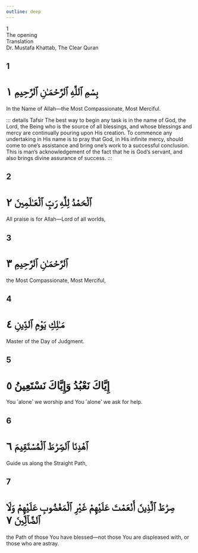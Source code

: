 ```yaml
---
outline: deep
---
```


<!--CHAPTER INTRO-->
<div class="chapter-title-wrapper">
<div class="chapter-title">1</div>
<div class="chapter-title-slovak">The opening</div>
</div>

<div class="intro2-wrapper">
<div class="chapter-info-wrapper">
<div class="chapter-info-translation">Translation</div>
<div class="chapter-info-name">Dr. Mustafa Khattab, The Clear Quran</div>
</div>

</div>

## 1

<!-- CHAPTER NUMBERS -->
<Badge type="info" text="1:1" class="badge" />
<div>
<div class="main-verse" >
<!-- ARABIC -->
<h1 class="verse-arabic">بِسْمِ ٱللَّهِ ٱلرَّحْمَـٰنِ ٱلرَّحِيمِ ١</h1>
</div>
<!-- ENGLISH -->
<p>In the Name of Allah—the Most Compassionate, Most Merciful.</p>
</div>
<!-- TAFSIR -->

::: details Tafsir
The best way to begin any task is in the name of God, the Lord, the Being who is the source of all blessings, and whose blessings and mercy are continually pouring upon His creation. To commence any undertaking in His name is to pray that God, in His infinite mercy, should come to one’s assistance and bring one’s work to a successful conclusion. This is man’s acknowledgement of the fact that he is God’s servant, and also brings divine assurance of success.
:::

<div class="break"></div>

## 2

<!-- CHAPTER NUMBERS -->
<Badge type="info" text="1:2" class="badge" />
<div>
<div class="main-verse" >
<!-- ARABIC -->
<h1 class="verse-arabic">ٱلْحَمْدُ لِلَّهِ رَبِّ ٱلْعَـٰلَمِينَ ٢</h1>
</div>
<!-- ENGLISH -->
<p>All praise is for Allah—Lord of all worlds,</p>
</div>

<div class="break"></div>

## 3

<!-- CHAPTER NUMBERS -->
<Badge type="info" text="1:3" class="badge" />
<div>
<div class="main-verse" >
<!-- ARABIC -->
<h1 class="verse-arabic">ٱلرَّحْمَـٰنِ ٱلرَّحِيمِ ٣</h1>
</div>
<!-- ENGLISH -->
<p>the Most Compassionate, Most Merciful,</p>
</div>

<div class="break"></div>

## 4

<!-- CHAPTER NUMBERS -->
<Badge type="info" text="1:4" class="badge" />
<div>
<div class="main-verse" >
<!-- ARABIC -->
<h1 class="verse-arabic">مَـٰلِكِ يَوْمِ ٱلدِّينِ ٤</h1>
</div>
<!-- ENGLISH -->
<p>Master of the Day of Judgment.</p>
</div>

<div class="break"></div>

## 5

<!-- CHAPTER NUMBERS -->
<Badge type="info" text="1:5" class="badge" />
<div>
<div class="main-verse" >
<!-- ARABIC -->
<h1 class="verse-arabic">إِيَّاكَ نَعْبُدُ وَإِيَّاكَ نَسْتَعِينُ ٥</h1>
</div>
<!-- ENGLISH -->
<p>You ˹alone˺ we worship and You ˹alone˺ we ask for help.</p>
</div>

<div class="break"></div>

## 6

<!-- CHAPTER NUMBERS -->
<Badge type="info" text="1:6" class="badge" />
<div>
<div class="main-verse" >
<!-- ARABIC -->
<h1 class="verse-arabic">ٱهْدِنَا ٱلصِّرَٰطَ ٱلْمُسْتَقِيمَ ٦</h1>
</div>
<!-- ENGLISH -->
<p>Guide us along the Straight Path,</p>
</div>

<div class="break"></div>

## 7

<!-- CHAPTER NUMBERS -->
<Badge type="info" text="1:7" class="badge" />
<div>
<div class="main-verse" >
<!-- ARABIC -->
<h1 class="verse-arabic">صِرَٰطَ ٱلَّذِينَ أَنْعَمْتَ عَلَيْهِمْ غَيْرِ ٱلْمَغْضُوبِ عَلَيْهِمْ وَلَا ٱلضَّآلِّينَ ٧</h1>
</div>
<!-- ENGLISH -->
<p>the Path of those You have blessed—not those You are displeased with, or those who are astray.</p>
</div>
